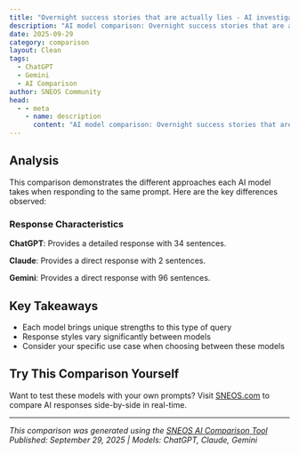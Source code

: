 ```yaml
---
title: "Overnight success stories that are actually lies - AI investigates"
description: "AI model comparison: Overnight success stories that are actually lies - AI investigates..."
date: 2025-09-29
category: comparison
layout: Clean
tags:
  - ChatGPT
  - Gemini
  - AI Comparison
author: SNEOS Community
head:
  - - meta
    - name: description
      content: "AI model comparison: Overnight success stories that are actually lies - AI investigates..."
---
```


<ChatComparison
  title="Overnight success stories that are actually lies - AI investigates"
  prompt="Overnight success stories that are actually lies - AI investigates"
  :responses='{"ChatGPT": "The idea of \u201Covernight success\u201D stories is often misleading. Many individuals or companies that appear to have suddenly risen to prominence have actually undergone years or even decades of hard work, perseverance, setbacks, and gradual progress before hitting the limelight. Here\u2019s an investigation into why overnight success stories are usually myths, supported by some well-known examples:\n\n### Why \u201COvernight Success\u201D Stories Are Lies\n\n1. **Years of Hard Work Behind the Scenes** \n What looks like sudden success is usually the result of persistent effort. Many entrepreneurs and artists have spent years honing their skills, building their brand, or perfecting their product before their breakthrough moment.\n\n2. **Survivorship Bias** \n We tend to celebrate and hear only about those who \u201Cmade it\u201D and ignore the countless others who tried but failed. The media often focuses on the success and not the journey, which creates a distorted narrative.\n\n3. **Simplified Media Narratives** \n Stories are often simplified to create compelling narratives that are easy to share. Saying someone was an \u201Covernight success\u201D is catchier than detailing years of struggle.\n\n4. **Hidden Privileges and Resources** \n Some \u201Covernight success\u201D stories involve hidden advantages such as financial backing, connections, or prior experience that are not always disclosed.\n\n---\n\n### Examples of \u201COvernight Success\u201D Myths\n\n1. **J.K. Rowling (Author of Harry Potter)** \n Rowling is often described as a sudden literary sensation after publishing the first Harry Potter book. However, she wrote the manuscript over several years while facing personal hardships, including poverty and single motherhood. She also faced multiple rejections before finally getting published.\n\n2. **Colonel Sanders (Founder of KFC)** \n Sanders is sometimes portrayed as a late-life success who just happened to create his famous recipe out of nowhere. In reality, he spent decades experimenting with recipes and working various jobs before franchising his chicken business in his 60s.\n\n3. **The Beatles** \n While their rise to fame looks rapid in hindsight, The Beatles spent years playing in clubs in Liverpool and Hamburg, refining their skills and line-up, before their breakthrough.\n\n4. **Bill Gates** \n Gates is often described as a young genius who launched Microsoft overnight. However, he started programming in his teenage years, and Microsoft itself evolved over many years with early struggles.\n\n---\n\n### How AI Can Help Investigate These Myths\n\n- **Data Analysis** \n AI can analyze timelines, interviews, and historical data to map out the actual length of time between the start of a project and its recognition.\n\n- **Natural Language Processing (NLP)** \n AI tools can scan media coverage across decades to detect shifts in the narrative and uncover overlooked facts about struggles and failures.\n\n- **Fact-Checking** \n AI can cross-reference claims with verified records to detect inconsistencies in \u201Covernight success\u201D stories.\n\n---\n\n### Conclusion\n\n\u201COvernight success\u201D is largely a myth created by selective storytelling and media simplification. True success almost always requires sustained effort, resilience, and learning from failure. While the bright moment of success may seem sudden, it is usually the culmination of a long journey invisible to most observers.\n\nIf you want, I can provide detailed timelines or more examples of famous cases that debunk the overnight success myth!", "Gemini": "Okay, let\u0027s dive into the world of overnight success stories that might be a bit... stretched. I\u0027ll approach this from the perspective of an AI investigator, looking for red flags and hidden backstories. Here\u0027s how I\u0027d break it down:\n\n**1. Defining \u0022Overnight Success\u0022 and \u0022Lies\u0022**\n\n* **Overnight Success:** We need to define what counts as \u0022overnight.\u0022 For me, that\u0027s achieving significant, widely recognized success (financial, fame, impact) within a very short timeframe (e.g., less than a year) *from apparent obscurity*. The key is the *appearance* of suddenness.\n\n* **Lies/Deception:** We\u0027re not just looking for slow progress masked as rapid. We\u0027re looking for active misrepresentation. This could include:\n * **Exaggeration:** Inflating numbers, claiming prior achievements that are minor or non-existent.\n * **Omission:** Deliberately leaving out crucial details like years of hard work, prior connections, or financial backing.\n * **Fabrication:** Making up events, experiences, or credentials.\n * **Misdirection:** Using clever marketing to create an illusion of speed and ease.\n\n**2. Common Scenarios and Red Flags**\n\nHere are some typical \u0022overnight success\u0022 narratives and the warning signs that might indicate something\u0027s not quite right:\n\n* **The Viral Sensation:** (e.g., a TikTok star, a meme, a YouTube video that explodes).\n\n * **Red Flags:**\n * **Rapid Subscriber/Follower Growth:** Spikes that seem unnatural, even with a viral hit. (Bots? Paid promotion on a massive scale?) I\u0027d analyze follower demographics and engagement patterns. Are they genuine?\n * **Professional Production Quality from \u0022Nowhere\u0022:** If a video or piece of content is suddenly extremely polished, check for prior experience, connections to production companies, or unusually high budgets.\n * **Strategic Timing:** Was the content released during a specific event or trend to capitalize on existing interest? Is there evidence of a well-planned launch strategy?\n * **Suspiciously Perfect Narrative:** A sob story or rags-to-riches tale that\u0027s *too* good to be true. Look for inconsistencies or contradictions in the narrative.\n * **Existing Network:** Did the person already have a network of influencers or contacts in the media/entertainment industry?\n\n* **The Startup Miracle:** (e.g., a company that seemingly appears from nowhere and quickly gains massive funding/valuation).\n\n * **Red Flags:**\n * **\u0022Disruptive\u0022 Idea That\u0027s Actually Been Tried Before:** Is the idea *truly* innovative, or is it a repackaged version of something that already exists and failed? Check patent databases and historical industry trends.\n * **Connections to Venture Capital or Angel Investors:** Look for prior relationships with wealthy individuals or investment firms. Often, \u0022overnight\u0022 funding is the result of years of networking.\n * **Secret Sauce That\u0027s Not So Secret:** Is the company\u0027s technology or algorithm truly groundbreaking, or is it based on publicly available information?\n * **Inflated User Metrics:** Are the reported user numbers believable? Check for evidence of bot accounts or other forms of manipulation.\n * **The \u0022Exit\u0022 Strategy:** Is the company\u0027s business model sustainable, or is it designed to be quickly acquired by a larger company?\n\n* **The Author/Artist Phenomenon:** (e.g., a self-published book that becomes a bestseller, an unknown artist whose work suddenly commands high prices).\n\n * **Red Flags:**\n * **Bulk Purchases:** Are there suspicious spikes in book sales that could indicate the author (or someone connected to them) is buying large quantities to artificially inflate the rankings?\n * **Unusually Positive Reviews:** Are the reviews overly enthusiastic and generic? Look for patterns that suggest fake reviews.\n * **Pre-Existing Platform:** Did the author/artist already have a large online following or a strong marketing presence before the \u0022overnight\u0022 success?\n * **Family Money/Support:** Was the author/artist able to dedicate a significant amount of time and resources to their work because of financial support from family?\n * **Industry Connections:** Did the author work in publishing previously, or did the artist attend a prestigious art school and already have gallery connections?\n\n**3. AI Investigative Techniques**\n\nAs an AI, here\u0027s how I\u0027d investigate these cases:\n\n* **Data Mining:**\n * **Social Media Analysis:** Track follower growth, engagement rates, sentiment analysis of comments, identification of bot accounts.\n * **Web Scraping:** Collect information from news articles, blog posts, company websites, and social media profiles.\n * **Database Searches:** Access public records (e.g., business filings, property ownership, legal documents) to uncover hidden connections or financial backing.\n * **Patent Research:** Analyze patent databases to assess the originality of inventions.\n * **Review Analysis:** Identify fake or biased reviews using natural language processing (NLP) techniques.\n* **Network Analysis:** Map relationships between individuals and organizations to identify potential connections and conflicts of interest. Visualize these networks to reveal hidden influences.\n* **Sentiment Analysis:** Analyze language used in interviews, articles, and social media posts to identify inconsistencies or signs of deception.\n* **Image and Video Forensics:** Verify the authenticity of images and videos. Check for evidence of manipulation or staging.\n* **Expert System:** Consult with a knowledge base of industry experts to evaluate the validity of claims and assess the potential for success.\n* **Anomaly Detection:** Identify unusual patterns in data that might indicate manipulation or fabrication.\n* **NLP and Text Analysis:** Identify inconsistencies in statements and patterns in language that suggest deception.\n\n**4. Examples (Hypothetical)**\n\nLet\u0027s take a couple of examples:\n\n* **\u0022Sarah\u0027s Miracle Weight Loss Tea\u0022:** Sarah posts a before-and-after photo, claiming she lost 50 pounds in a month using her \u0022secret tea recipe.\u0022\n * **AI Investigation:** I\u0027d analyze Sarah\u0027s social media history. Were there signs of prior weight loss attempts or medical procedures? I\u0027d reverse-image search the \u0022before\u0022 photo to see if it\u0027s been used elsewhere. I\u0027d analyze the ingredients in her tea recipe to see if they have any scientific basis for weight loss. I\u0027d look for reports of health problems associated with the tea. I\u0027d also investigate her connection to any MLM or direct sales companies. The before and after pics may also be checked using software that estimates body fat and detects manipulations.\n* **\u0022Tech Genius David\u0027s AI Startup\u0022:** David drops out of college and, within six months, secures $10 million in funding for his AI startup.\n * **AI Investigation:** I\u0027d research David\u0027s background. Did he have prior experience in AI development? Did he attend any prestigious coding camps or have mentors in the field? I\u0027d analyze the company\u0027s technology. Is it truly novel, or is it based on existing open-source libraries? I\u0027d investigate the investors. Do they have a history of investing in high-risk, high-reward startups? I\u0027d check David\u0027s family background: does he have a rich family or previous business connections?\n\n**5. Limitations**\n\nIt\u0027s important to acknowledge the limitations of this approach:\n\n* **Circumstantial Evidence:** AI can identify red flags, but it can\u0027t prove definitively that someone is lying.\n* **Data Availability:** The quality of the investigation depends on the availability of data. Some information may be private or difficult to access.\n* **Nuance and Context:** AI can struggle to understand the nuances of human behavior and the context of events.\n* **Evolving Deception Techniques:** As AI gets better at detecting deception, people will find new ways to deceive.\n* **Legal and Ethical Considerations:** Accessing and analyzing personal data raises privacy concerns.\n\n**Conclusion**\n\nWhile true \u0022overnight success\u0022 is rare, the *perception* of it is often carefully cultivated. By using AI to analyze data, identify patterns, and uncover hidden connections, we can get a more accurate picture of the factors that contribute to someone\u0027s success \u2013 and expose any attempts to mislead the public. It\u0027s about looking *beyond* the narrative to see the real story.\n"}' 
  published-date="16:28"
/>

## Analysis

This comparison demonstrates the different approaches each AI model takes when responding to the same prompt. Here are the key differences observed:

### Response Characteristics

**ChatGPT**: Provides a detailed response with 34 sentences. 

**Claude**: Provides a direct response with 2 sentences. 

**Gemini**: Provides a direct response with 96 sentences. 

## Key Takeaways

- Each model brings unique strengths to this type of query
- Response styles vary significantly between models
- Consider your specific use case when choosing between these models

## Try This Comparison Yourself

Want to test these models with your own prompts? Visit [SNEOS.com](https://sneos.com) to compare AI responses side-by-side in real-time.

---

*This comparison was generated using the [SNEOS AI Comparison Tool](https://sneos.com)*
*Published: September 29, 2025 | Models: ChatGPT, Claude, Gemini*
